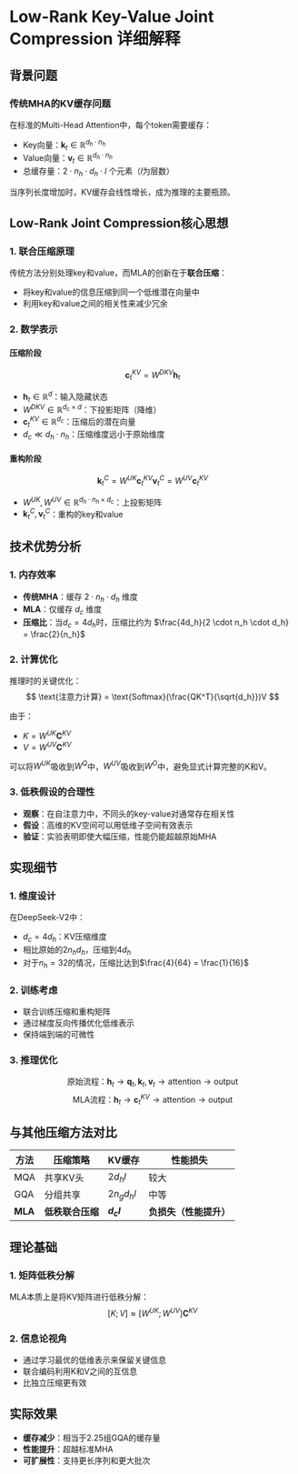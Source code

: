 # Low-Rank Key-Value Joint Compression 详细解释

## 背景问题

### 传统MHA的KV缓存问题
在标准的Multi-Head Attention中，每个token需要缓存：
- Key向量：$\mathbf{k}_t \in \mathbb{R}^{d_h \cdot n_h}$
- Value向量：$\mathbf{v}_t \in \mathbb{R}^{d_h \cdot n_h}$
- 总缓存量：$2 \cdot n_h \cdot d_h \cdot l$ 个元素（$l$为层数）

当序列长度增加时，KV缓存会线性增长，成为推理的主要瓶颈。

## Low-Rank Joint Compression核心思想

### 1. 联合压缩原理
传统方法分别处理key和value，而MLA的创新在于**联合压缩**：
- 将key和value的信息压缩到同一个低维潜在向量中
- 利用key和value之间的相关性来减少冗余

### 2. 数学表示

#### 压缩阶段
$$
\mathbf{c}_t^{KV} = W^{DKV} \mathbf{h}_t
$$
- $\mathbf{h}_t \in \mathbb{R}^d$：输入隐藏状态
- $W^{DKV} \in \mathbb{R}^{d_c \times d}$：下投影矩阵（降维）
- $\mathbf{c}_t^{KV} \in \mathbb{R}^{d_c}$：压缩后的潜在向量
- $d_c \ll d_h \cdot n_h$：压缩维度远小于原始维度

#### 重构阶段
$$
\mathbf{k}_t^C = W^{UK} \mathbf{c}_t^{KV}
\mathbf{v}_t^C = W^{UV} \mathbf{c}_t^{KV}
$$
- $W^{UK}, W^{UV} \in \mathbb{R}^{d_h \cdot n_h \times d_c}$：上投影矩阵
- $\mathbf{k}_t^C, \mathbf{v}_t^C$：重构的key和value

## 技术优势分析

### 1. 内存效率
- **传统MHA**：缓存 $2 \cdot n_h \cdot d_h$ 维度
- **MLA**：仅缓存 $d_c$ 维度
- **压缩比**：当$d_c = 4d_h$时，压缩比约为 $\frac{4d_h}{2 \cdot n_h \cdot d_h} = \frac{2}{n_h}$

### 2. 计算优化
推理时的关键优化：
$$
\text{注意力计算} = \text{Softmax}(\frac{QK^T}{\sqrt{d_h}})V
$$

由于：
- $K = W^{UK} \mathbf{C}^{KV}$
- $V = W^{UV} \mathbf{C}^{KV}$

可以将$W^{UK}$吸收到$W^Q$中，$W^{UV}$吸收到$W^O$中，避免显式计算完整的K和V。

### 3. 低秩假设的合理性
- **观察**：在自注意力中，不同头的key-value对通常存在相关性
- **假设**：高维的KV空间可以用低维子空间有效表示
- **验证**：实验表明即使大幅压缩，性能仍能超越原始MHA

## 实现细节

### 1. 维度设计
在DeepSeek-V2中：
- $d_c = 4d_h$：KV压缩维度
- 相比原始的$2n_h d_h$，压缩到$4d_h$
- 对于$n_h = 32$的情况，压缩比达到$\frac{4}{64} = \frac{1}{16}$

### 2. 训练考虑
- 联合训练压缩和重构矩阵
- 通过梯度反向传播优化低维表示
- 保持端到端的可微性

### 3. 推理优化
$$
\text{原始流程：} \mathbf{h}_t \rightarrow \mathbf{q}_t, \mathbf{k}_t, \mathbf{v}_t \rightarrow \text{attention} \rightarrow \text{output}
$$
$$
\text{MLA流程：} \mathbf{h}_t \rightarrow \mathbf{c}_t^{KV} \rightarrow \text{attention} \rightarrow \text{output}
$$

## 与其他压缩方法对比

| 方法 | 压缩策略 | KV缓存 | 性能损失 |
|------|----------|--------|----------|
| MQA | 共享KV头 | $2d_h l$ | 较大 |
| GQA | 分组共享 | $2n_g d_h l$ | 中等 |
| **MLA** | **低秩联合压缩** | **$d_c l$** | **负损失（性能提升）** |

## 理论基础

### 1. 矩阵低秩分解
MLA本质上是将KV矩阵进行低秩分解：
$$
[K; V] \approx [W^{UK}; W^{UV}] \mathbf{C}^{KV}
$$

### 2. 信息论视角
- 通过学习最优的低维表示来保留关键信息
- 联合编码利用K和V之间的互信息
- 比独立压缩更有效

## 实际效果
- **缓存减少**：相当于2.25组GQA的缓存量
- **性能提升**：超越标准MHA
- **可扩展性**：支持更长序列和更大批次